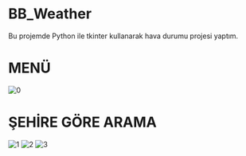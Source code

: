# BB_Weather
Bu projemde Python ile tkinter kullanarak hava durumu projesi yaptım.

# MENÜ
![0](https://user-images.githubusercontent.com/91004987/152785966-0b3495a3-62fd-447b-bb77-bb3a843ca56d.JPG)

# ŞEHİRE GÖRE ARAMA
![1](https://user-images.githubusercontent.com/91004987/152785930-22b2fd2e-c383-4369-8b98-5edd2447fd11.JPG)
![2](https://user-images.githubusercontent.com/91004987/152785933-b876fb49-f892-4b01-bf1c-ad107bf1dcbf.JPG)
![3](https://user-images.githubusercontent.com/91004987/152785935-c7f0134b-6fea-47db-ae09-a4bf7724b51d.JPG)
